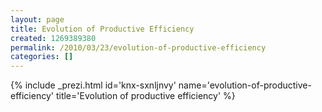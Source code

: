 ```yaml
---
layout: page
title: Evolution of Productive Efficiency
created: 1269389380
permalink: /2010/03/23/evolution-of-productive-efficiency
categories: []
---
```

{% include _prezi.html id='knx-sxnljnvy' name='evolution-of-productive-efficiency' title='Evolution of productive efficiency' %}
